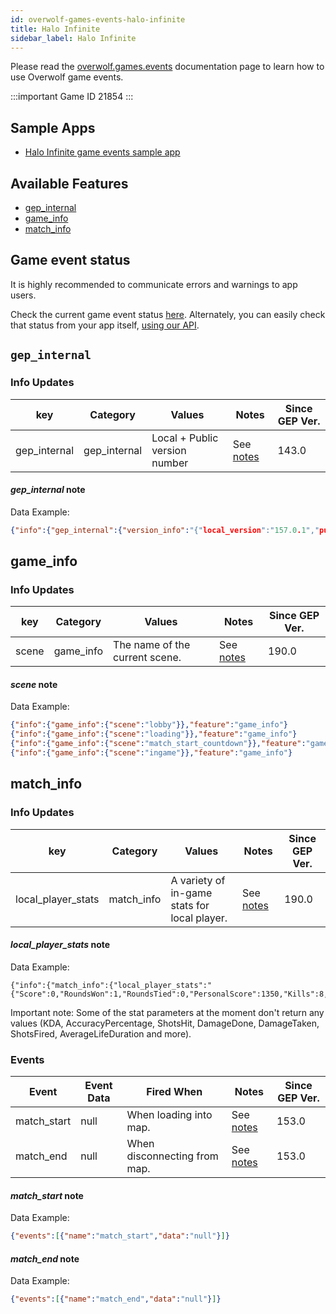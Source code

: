 ```yaml
---
id: overwolf-games-events-halo-infinite
title: Halo Infinite
sidebar_label: Halo Infinite
---
```


Please read the [overwolf.games.events](overwolf-games-events) documentation page to learn how to use Overwolf game events.

:::important Game ID
21854
:::

## Sample Apps
* [Halo Infinite game events sample app](https://github.com/overwolf/events-sample-apps)

## Available Features

* [gep_internal](#gep_internal)
* [game_info](#game_info)
* [match_info](#match_info)

## Game event status

It is highly recommended to communicate errors and warnings to app users. 

Check the current game event status [here](../status/all). Alternately, you can easily check that status from your app itself, [using our API](../topics/howto-check-events-status-from-app).


## `gep_internal`

### Info Updates

key          | Category    | Values                    | Notes                 | Since GEP Ver. |
------------ | ------------| ------------------------- | --------------------- | ------------- | 
gep_internal | gep_internal| Local + Public version number|See [notes](#gep_internal-note)|   143.0       |

#### *gep_internal* note

Data Example:

```json
{"info":{"gep_internal":{"version_info":"{"local_version":"157.0.1","public_version":"157.0.1","is_updated":true}"}},"feature":"gep_internal"}
```

## game_info

### Info Updates

key          | Category    | Values                    | Notes                 | Since GEP Ver. |
------------ | ------------| ------------------------- | --------------------- | ------------- | 
scene        | game_info   | The name of the current scene. |See [notes](#scene-note)|   190.0       |

#### *scene* note

Data Example:

```json
{"info":{"game_info":{"scene":"lobby"}},"feature":"game_info"}
{"info":{"game_info":{"scene":"loading"}},"feature":"game_info"}
{"info":{"game_info":{"scene":"match_start_countdown"}},"feature":"game_info"}
{"info":{"game_info":{"scene":"ingame"}},"feature":"game_info"}
```

## match_info

### Info Updates

key          | Category    | Values                    | Notes                 | Since GEP Ver. |
------------ | ------------| ------------------------- | --------------------- | ------------- | 
local_player_stats | match_info  | A variety of in-game stats for local player. |See [notes](#local_player_stats-note)|   190.0       |


#### *local_player_stats* note

Data Example:

```
{"info":{"match_info":{"local_player_stats":"{"Score":0,"RoundsWon":1,"RoundsTied":0,"PersonalScore":1350,"Kills":8,"Deaths":13,"Assists":8,"KDA":0,"Suicides":0,"Betrayals":0,"AverageLifeDuration":0,"BestKillingSpree":3,"Headshots":0,"ShotsFired":0,"ShotsHit":0,"AccuracyPercentage":0,"MeleeKills":3,"GrenadeKills":1,"PowerWeaponKills":0,"DamageDone":0,"DamageTaken":0}"}},"feature":"match_info"}
```

Important note:
Some of the stat parameters at the moment don't return any values (KDA, AccuracyPercentage, ShotsHit, DamageDone, DamageTaken, ShotsFired, AverageLifeDuration and more).

### Events

Event        | Event Data        | Fired When        | Notes              | Since GEP Ver. |
-------------| ------------------| ----------------- | ------------------ | ---------------|
match_start  | null              | When loading into map.|See [notes](#match_start-note)|   153.0  |
match_end    | null              | When disconnecting from map. |See [notes](#match_end-note)|   153.0  |

#### *match_start* note

Data Example:

```json
{"events":[{"name":"match_start","data":"null"}]}
```

#### *match_end* note

Data Example:

```json
{"events":[{"name":"match_end","data":"null"}]}
```
